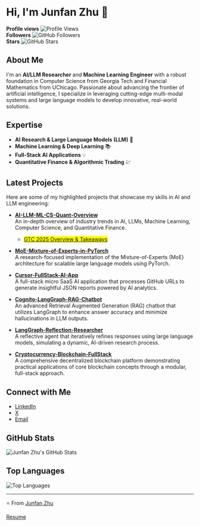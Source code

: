 
# Hi, I'm Junfan Zhu 👋

**Profile views** ![Profile Views](https://komarev.com/ghpvc/?username=junfanz1&color=blue)  
**Followers** ![GitHub Followers](https://img.shields.io/github/followers/junfanz1?style=social)  
**Stars** ![GitHub Stars](https://img.shields.io/github/stars/junfanz1?style=social)

## About Me

I'm an **AI/LLM Researcher** and **Machine Learning Engineer** with a robust foundation in Computer Science from Georgia Tech and Financial Mathematics from UChicago. Passionate about advancing the frontier of artificial intelligence, I specialize in leveraging cutting-edge multi-modal systems and large language models to develop innovative, real-world solutions.

## Expertise

- **AI Research & Large Language Models (LLM)** 🤖
- **Machine Learning & Deep Learning** 📚
- **Full-Stack AI Applications** 💡
- **Quantitative Finance & Algorithmic Trading** 💹

## Latest Projects

Here are some of my highlighted projects that showcase my skills in AI and LLM engineering:

- **[AI-LLM-ML-CS-Quant-Overview](https://github.com/junfanz1/AI-LLM-ML-CS-Quant-Overview)**  
  An in-depth overview of industry trends in AI, LLMs, Machine Learning, Computer Science, and Quantitative Finance.

  - <mark>[GTC 2025 Overview & Takeaways](https://github.com/junfanz1/AI-LLM-ML-CS-Quant-Overview/blob/main/NVIDIA%20GTC/GTC%202025.md)</mark>

- **[MoE-Mixture-of-Experts-in-PyTorch](https://github.com/junfanz1/MoE-Mixture-of-Experts-in-PyTorch)**  
  A research-focused implementation of the Mixture-of-Experts (MoE) architecture for scalable large language models using PyTorch.

- **[Cursor-FullStack-AI-App](https://github.com/junfanz1/Cursor-FullStack-AI-App)**  
  A full-stack micro SaaS AI application that processes GitHub URLs to generate insightful JSON reports powered by AI analytics.

- **[Cognito-LangGraph-RAG-Chatbot](https://github.com/junfanz1/Cognito-LangGraph-RAG-Chatbot)**  
  An advanced Retrieval Augmented Generation (RAG) chatbot that utilizes LangGraph to enhance answer accuracy and minimize hallucinations in LLM outputs.

- **[LangGraph-Reflection-Researcher](https://github.com/junfanz1/LangGraph-Reflection-Researcher)**  
  A reflective agent that iteratively refines responses using large language models, simulating a dynamic, AI-driven research process.

- **[Cryptocurrency-Blockchain-FullStack](https://github.com/junfanz1/Cryptocurrency-Blockchain-FullStack)**  
  A comprehensive decentralized blockchain platform demonstrating practical applications of core blockchain concepts through a modular, full-stack approach.

## Connect with Me

- [LinkedIn](https://www.linkedin.com/in/junfan-zhu/)
- [X](https://x.com/junfanzhu98)
- [Email](mailto:junfanzhu98@gmail.com)

## GitHub Stats

![Junfan Zhu's GitHub Stats](https://github-readme-stats.vercel.app/api?username=junfanz1&show_icons=true&theme=default)

## Top Languages

![Top Languages](https://github-readme-stats.vercel.app/api/top-langs/?username=junfanz1&layout=compact&theme=default)

---

⭐️ From [Junfan Zhu](https://github.com/junfanz1)

[Resume](https://www.overleaf.com/read/jcgfkzhyfvdv#57139d)
